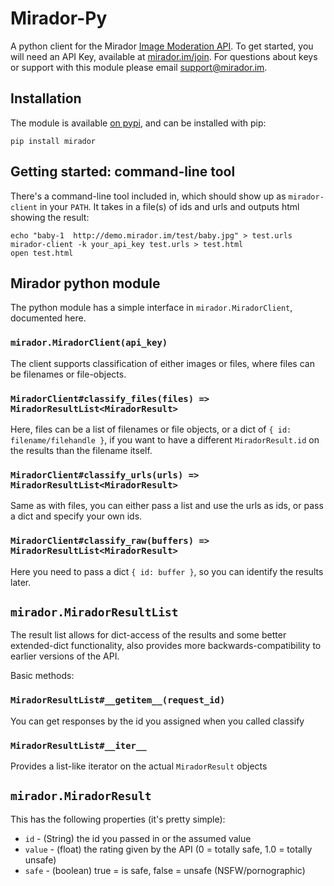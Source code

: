 # Mirador-Py
A python client for the Mirador [Image Moderation API](http://mirador.im). To get started, you will need an API Key, available at [mirador.im/join](http://mirador.im/join). For questions about keys or support with this module please email support@mirador.im.

## Installation

The module is available [on pypi](https://pypi.python.org/pypi/Mirador), and can be installed with pip:

```shell
pip install mirador
```

## Getting started: command-line tool

There's a command-line tool included in, which should show up as `mirador-client` in your `PATH`. It takes in a file(s) of ids and urls and outputs html showing the result:

```shell
echo "baby-1  http://demo.mirador.im/test/baby.jpg" > test.urls
mirador-client -k your_api_key test.urls > test.html
open test.html
```

## Mirador python module

The python module has a simple interface in `mirador.MiradorClient`, documented here.

### `mirador.MiradorClient(api_key)`

The client supports classification of either images or files, where files can be filenames or file-objects.

### `MiradorClient#classify_files(files) => MiradorResultList<MiradorResult>`

Here, files can be a list of filenames or file objects, or a dict of `{ id: filename/filehandle }`, if you want to have a different `MiradorResult.id` on the results than the filename itself.

### `MiradorClient#classify_urls(urls) => MiradorResultList<MiradorResult>`

Same as with files, you can either pass a list and use the urls as ids, or pass a dict and specify your own ids.

### `MiradorClient#classify_raw(buffers) => MiradorResultList<MiradorResult>`

Here you need to pass a dict `{ id: buffer }`, so you can identify the results later.


## `mirador.MiradorResultList`

The result list allows for dict-access of the results and some better extended-dict functionality, also provides more backwards-compatibility to earlier versions of the API.

Basic methods:

### `MiradorResultList#__getitem__(request_id)`

You can get responses by the id you assigned when you called classify

### `MiradorResultList#__iter__`

Provides a list-like iterator on the actual `MiradorResult` objects

## `mirador.MiradorResult`

This has the following properties (it's pretty simple):

* `id` - (String) the id you passed in or the assumed value
* `value` - (float) the rating given by the API (0 = totally safe, 1.0 = totally unsafe)
* `safe` - (boolean) true = is safe, false = unsafe (NSFW/pornographic)
